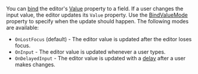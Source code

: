 You can [bind](https://docs.microsoft.com/en-us/aspnet/core/mvc/views/razor#bind) the editor's [Value](https://docs.devexpress.com/Blazor/DevExpress.Blazor.DxMaskedInput-1.Value) property to a field. If a user changes the input value, the editor updates its `Value` property. Use the [BindValueMode](https://docs.devexpress.com/Blazor/DevExpress.Blazor.DxMaskedInput-1.BindValueMode) property to specify when the update should happen. The following modes are available:

* `OnLostFocus` (default) - The editor value is updated after the editor loses focus.
* `OnInput` - The editor value is updated whenever a user types.
* `OnDelayedInput` -  The editor value is updated with a [delay](https://docs.devexpress.com/Blazor/DevExpress.Blazor.DxMaskedInput-1.InputDelay) after a user makes changes.
